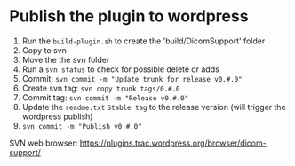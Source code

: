 Publish the plugin to wordpress
===============================

1. Run the `build-plugin.sh` to create the 'build/DicomSupport' folder
1. Copy to svn
1. Move the the svn folder
1. Run a `svn status` to check for possible delete or adds
1. Commit: `svn commit -m "Update trunk for release v0.#.0"`
1. Create svn tag: `svn copy trunk tags/0.#.0`
1. Commit tag: `svn commit -m "Release v0.#.0"`
1. Update the `readme.txt` `Stable tag` to the release version (will trigger the wordpress publish)
1. `svn commit -m "Publish v0.#.0"`

SVN web browser: https://plugins.trac.wordpress.org/browser/dicom-support/
